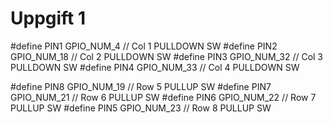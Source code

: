 # Uppgift 1

#define PIN1 GPIO_NUM_4     // Col 1    PULLDOWN SW
#define PIN2 GPIO_NUM_18    // Col 2    PULLDOWN SW
#define PIN3 GPIO_NUM_32    // Col 3    PULLDOWN SW
#define PIN4 GPIO_NUM_33    // Col 4    PULLDOWN SW

#define PIN8 GPIO_NUM_19    // Row 5    PULLUP SW
#define PIN7 GPIO_NUM_21    // Row 6    PULLUP SW
#define PIN6 GPIO_NUM_22    // Row 7    PULLUP SW
#define PIN5 GPIO_NUM_23    // Row 8    PULLUP SW


